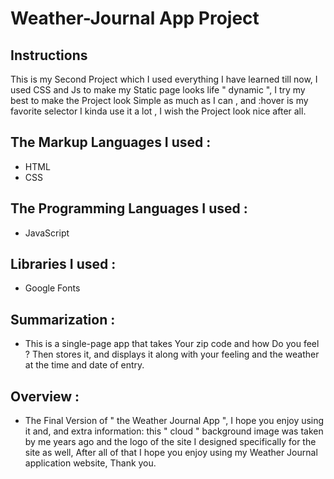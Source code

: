 # Weather-Journal App Project

## Instructions

This is my Second Project which I used everything I have learned till now, I used CSS and Js to make my Static page looks life " dynamic ", I try my best to make the Project look Simple as much as I can , and :hover is my favorite selector I kinda use it a lot , I wish the Project look nice after all.


## The Markup Languages I used :
- HTML
- CSS

## The Programming Languages I used :

- JavaScript

## Libraries I used :
- Google Fonts


## Summarization :
- This is a single-page app that takes
Your zip code and
how Do you feel ?
Then stores it, and displays it along with your feeling and the weather at the time and date of entry.

## Overview :
- The Final Version of " the Weather Journal App ", I hope you enjoy using it and,
and extra information: this " cloud " background image was taken by me years ago and the logo of the site I designed specifically for the site as well,
After all of that I hope you enjoy using my Weather Journal application website,
Thank you.
